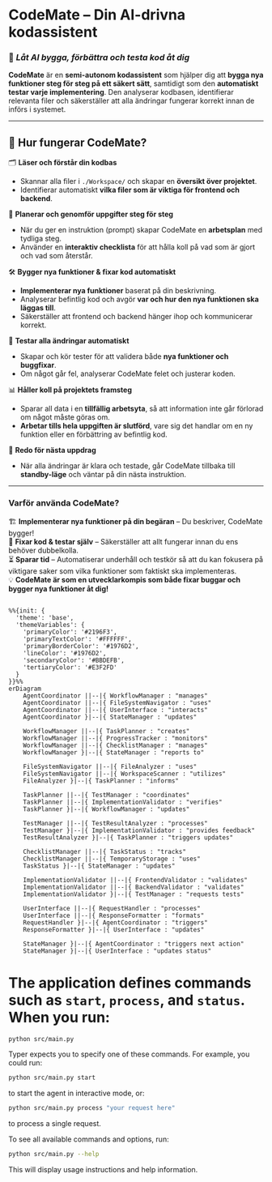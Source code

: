 # **CodeMate – Din AI-drivna kodassistent**  

### 🤖 _Låt AI bygga, förbättra och testa kod åt dig_  

**CodeMate** är en **semi-autonom kodassistent** som hjälper dig att **bygga nya funktioner steg för steg på ett säkert sätt**, samtidigt som den **automatiskt testar varje implementering**. Den analyserar kodbasen, identifierar relevanta filer och säkerställer att alla ändringar fungerar korrekt innan de införs i systemet.  

---

## 🔹 **Hur fungerar CodeMate?**  

🗂 **Läser och förstår din kodbas**  
   - Skannar alla filer i `./Workspace/` och skapar en **översikt över projektet**.  
   - Identifierar automatiskt **vilka filer som är viktiga för frontend och backend**.  

🎯 **Planerar och genomför uppgifter steg för steg**  
   - När du ger en instruktion (prompt) skapar CodeMate en **arbetsplan** med tydliga steg.  
   - Använder en **interaktiv checklista** för att hålla koll på vad som är gjort och vad som återstår.  

🛠 **Bygger nya funktioner & fixar kod automatiskt**  
   - **Implementerar nya funktioner** baserat på din beskrivning.  
   - Analyserar befintlig kod och avgör **var och hur den nya funktionen ska läggas till**.  
   - Säkerställer att frontend och backend hänger ihop och kommunicerar korrekt.  

🧪 **Testar alla ändringar automatiskt**  
   - Skapar och kör tester för att validera både **nya funktioner och buggfixar**.  
   - Om något går fel, analyserar CodeMate felet och justerar koden.  

📊 **Håller koll på projektets framsteg**  
   - Sparar all data i en **tillfällig arbetsyta**, så att information inte går förlorad om något måste göras om.  
   - **Arbetar tills hela uppgiften är slutförd**, vare sig det handlar om en ny funktion eller en förbättring av befintlig kod.  

🔄 **Redo för nästa uppdrag**  
   - När alla ändringar är klara och testade, går CodeMate tillbaka till **standby-läge** och väntar på din nästa instruktion.  

---

### **Varför använda CodeMate?**  

🏗 **Implementerar nya funktioner på din begäran** – Du beskriver, CodeMate bygger!  
🔧 **Fixar kod & testar själv** – Säkerställer att allt fungerar innan du ens behöver dubbelkolla.  
⏳ **Sparar tid** – Automatiserar underhåll och testkör så att du kan fokusera på viktigare saker som vilka funktioner som faktiskt ska implementeras.  
💡 **CodeMate är som en utvecklarkompis som både fixar buggar och bygger nya funktioner åt dig!**  



```mermaid

%%{init: {
  'theme': 'base',
  'themeVariables': {
    'primaryColor': '#2196F3',
    'primaryTextColor': '#FFFFFF',
    'primaryBorderColor': '#1976D2',
    'lineColor': '#1976D2',
    'secondaryColor': '#BBDEFB',
    'tertiaryColor': '#E3F2FD'
  }
}}%%
erDiagram
    AgentCoordinator ||--|{ WorkflowManager : "manages"
    AgentCoordinator ||--|{ FileSystemNavigator : "uses"
    AgentCoordinator ||--|{ UserInterface : "interacts"
    AgentCoordinator }|--|{ StateManager : "updates"
    
    WorkflowManager ||--|{ TaskPlanner : "creates"
    WorkflowManager ||--|{ ProgressTracker : "monitors"
    WorkflowManager ||--|{ ChecklistManager : "manages"
    WorkflowManager }|--|{ StateManager : "reports to"
    
    FileSystemNavigator ||--|{ FileAnalyzer : "uses"
    FileSystemNavigator ||--|{ WorkspaceScanner : "utilizes"
    FileAnalyzer }|--|{ TaskPlanner : "informs"
    
    TaskPlanner ||--|{ TestManager : "coordinates"
    TaskPlanner ||--|{ ImplementationValidator : "verifies"
    TaskPlanner }|--|{ WorkflowManager : "updates"
    
    TestManager ||--|{ TestResultAnalyzer : "processes"
    TestManager }|--|{ ImplementationValidator : "provides feedback"
    TestResultAnalyzer }|--|{ TaskPlanner : "triggers updates"
    
    ChecklistManager ||--|{ TaskStatus : "tracks"
    ChecklistManager ||--|{ TemporaryStorage : "uses"
    TaskStatus }|--|{ StateManager : "updates"
    
    ImplementationValidator ||--|{ FrontendValidator : "validates"
    ImplementationValidator ||--|{ BackendValidator : "validates"
    ImplementationValidator }|--|{ TestManager : "requests tests"
    
    UserInterface ||--|{ RequestHandler : "processes"
    UserInterface ||--|{ ResponseFormatter : "formats"
    RequestHandler }|--|{ AgentCoordinator : "triggers"
    ResponseFormatter }|--|{ UserInterface : "updates"
    
    StateManager }|--|{ AgentCoordinator : "triggers next action"
    StateManager }|--|{ UserInterface : "updates status"

```


# The application defines commands such as `start`, `process`, and `status`. When you run:

```bash
python src/main.py
```

Typer expects you to specify one of these commands. For example, you could run:

```bash
python src/main.py start
```

to start the agent in interactive mode, or:

```bash
python src/main.py process "your request here"
```

to process a single request.

To see all available commands and options, run:

```bash
python src/main.py --help
```

This will display usage instructions and help information.